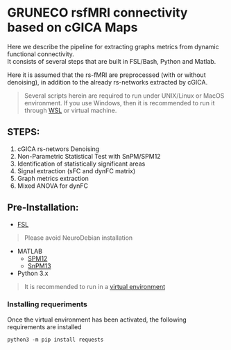 # GRUNECO rsfMRI connectivity based on cGICA Maps
Here we describe the pipeline for extracting graphs metrics from  dynamic functional connectivity.  
It consists of several steps that are built in FSL/Bash, Python and Matlab.

Here it is assumed that the rs-fMRI are preprocessed (with or without denoising), in addition to the already rs-networks extracted by cGICA.
> Several scripts herein are required to run under UNIX/Linux or MacOS environment.
> If you use Windows, then it is recommended to run it through [WSL](https://ubuntu.com/tutorials/install-ubuntu-on-wsl2-on-windows-11-with-gui-support#1-overview) or virtual machine.

## **STEPS**:

1. cGICA rs-networs Denoising
2. Non-Parametric Statistical Test with SnPM/SPM12
3. Identification of statistically significant areas
4. Signal extraction (sFC and dynFC matrix)
5. Graph metrics extraction
6. Mixed ANOVA for dynFC


## Pre-Installation:

* [FSL](https://fsl.fmrib.ox.ac.uk/fsl/fslwiki)
> Please avoid NeuroDebian installation
* MATLAB
     - [SPM12](https://www.fil.ion.ucl.ac.uk/spm/software/spm12/)
     - [SnPM13](http://www.nisox.org/Software/SnPM13/)
* Python 3.x
> It is recommended to run in a [virtual environment](https://packaging.python.org/en/latest/guides/installing-using-pip-and-virtual-environments/)

### Installing requeriments
Once the virtual environment has been activated, the following requirements are installed
```
python3 -m pip install requests
```

